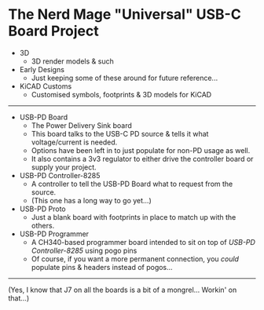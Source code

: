 # The __Nerd Mage "Universal" USB-C Board__  Project

* 3D
  * 3D render models & such
* Early Designs
  * Just keeping some of these around for future reference...
* KiCAD Customs
  * Customised symbols, footprints & 3D models for KiCAD

---

* USB-PD Board
  * The Power Delivery Sink board
  * This board talks to the USB-C PD source & tells it what voltage/current is needed.
  * Options have been left in to just populate for non-PD usage as well.
  * It also contains a 3v3 regulator to either drive the controller board or supply your project.
* USB-PD Controller-8285
  * A controller to tell the USB-PD Board what to request from the source.
  * (This one has a long way to go yet...)
* USB-PD Proto
  * Just a blank board with footprints in place to match up with the others.
* USB-PD Programmer
  * A CH340-based programmer board intended to sit on top of _USB-PD Controller-8285_ using pogo pins
  * Of course, if you want a more permanent connection, you _could_ populate pins & headers instead of pogos...

---

(Yes, I know that J7 on all the boards is a bit of a mongrel...  Workin' on that...)
